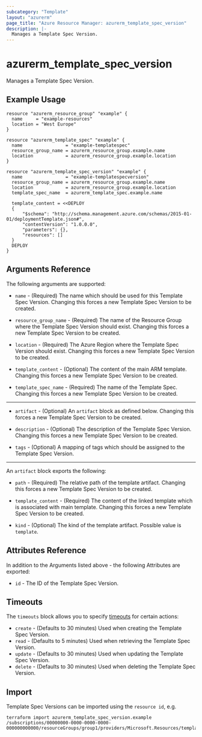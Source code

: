 ```yaml
---
subcategory: "Template"
layout: "azurerm"
page_title: "Azure Resource Manager: azurerm_template_spec_version"
description: |-
  Manages a Template Spec Version.
---
```


# azurerm_template_spec_version

Manages a Template Spec Version.

## Example Usage

```hcl
resource "azurerm_resource_group" "example" {
  name     = "example-resources"
  location = "West Europe"
}

resource "azurerm_template_spec" "example" {
  name                = "example-templatespec"
  resource_group_name = azurerm_resource_group.example.name
  location            = azurerm_resource_group.example.location
}

resource "azurerm_template_spec_version" "example" {
  name                = "example-templatespecversion"
  resource_group_name = azurerm_resource_group.example.name
  location            = azurerm_resource_group.example.location
  template_spec_name  = azurerm_template_spec.example.name

  template_content = <<DEPLOY
  {
      "$schema": "http://schema.management.azure.com/schemas/2015-01-01/deploymentTemplate.json#",
      "contentVersion": "1.0.0.0",
      "parameters": {},
      "resources": []
  }
  DEPLOY
}
```

## Arguments Reference

The following arguments are supported:

* `name` - (Required) The name which should be used for this Template Spec Version. Changing this forces a new Template Spec Version to be created.

* `resource_group_name` - (Required) The name of the Resource Group where the Template Spec Version should exist. Changing this forces a new Template Spec Version to be created.

* `location` - (Required) The Azure Region where the Template Spec Version should exist. Changing this forces a new Template Spec Version to be created.

* `template_content` - (Optional) The content of the main ARM template. Changing this forces a new Template Spec Version to be created.

* `template_spec_name` - (Required) The name of the Template Spec. Changing this forces a new Template Spec Version to be created.

---

* `artifact` - (Optional)  An `artifact` block as defined below. Changing this forces a new Template Spec Version to be created.

* `description` - (Optional) The description of the Template Spec Version. Changing this forces a new Template Spec Version to be created.

* `tags` - (Optional) A mapping of tags which should be assigned to the Template Spec Version.

---

An `artifact` block exports the following:

* `path` - (Required) The relative path of the template artifact. Changing this forces a new Template Spec Version to be created.

* `template_content` - (Required) The content of the linked template which is associated with main template. Changing this forces a new Template Spec Version to be created.

* `kind` - (Optional) The kind of the template artifact. Possible value is `template`.

## Attributes Reference

In addition to the Arguments listed above - the following Attributes are exported: 

* `id` - The ID of the Template Spec Version.

## Timeouts

The `timeouts` block allows you to specify [timeouts](https://www.terraform.io/docs/configuration/resources.html#timeouts) for certain actions:

* `create` - (Defaults to 30 minutes) Used when creating the Template Spec Version.
* `read` - (Defaults to 5 minutes) Used when retrieving the Template Spec Version.
* `update` - (Defaults to 30 minutes) Used when updating the Template Spec Version.
* `delete` - (Defaults to 30 minutes) Used when deleting the Template Spec Version.

## Import

Template Spec Versions can be imported using the `resource id`, e.g.

```shell
terraform import azurerm_template_spec_version.example /subscriptions/00000000-0000-0000-0000-000000000000/resourceGroups/group1/providers/Microsoft.Resources/templateSpecs/spec1/versions/v1
```
